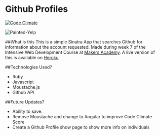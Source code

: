 Github Profiles
============

[![Code Climate](https://codeclimate.com/github/painted/githubprofile/badges/gpa.svg)](https://codeclimate.com/github/painted/githubprofile)

![Painted-Yelp](http://www.paintedchef.com/images/GithubProfiles.png)

##What is this
This is a simple Sinatra App that searches Github for information about the account requested. Made during week 7 of the Intensive Web Development Course at [Makers Academy]. A live version of this is available on [Heroku]

##Technologies Used?
* Ruby
* Javascript
* Moustache.js
* Github API

##Future Updates?
* Ability to save.
* Remove Moustache and change to Angular to improve Code Climate Score
* Create a Github Profile show page to show more info on individuals



[Makers Academy]:https://www.makersacademy.com
[Heroku]:https://glacial-caverns-3264.herokuapp.com/